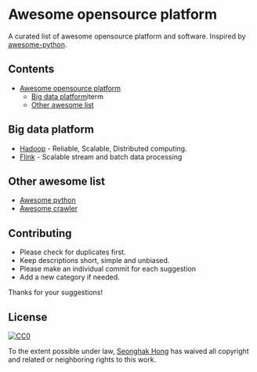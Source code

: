 # Awesome opensource platform

A curated list of awesome opensource platform and software. Inspired by [awesome-python](https://github.com/vinta/awesome-python).

## Contents

* [Awesome opensource platform](#awesome-opensource-platform)
  * [Big data platform](##big-data-platform)iterm
  * [Other awesome list](##other-awesome-list)

## Big data platform

* [Hadoop](http://hadoop.apache.org/) - Reliable, Scalable, Distributed computing.
* [Flink](http://flink.apache.org/) - Scalable stream and batch data processing

## Other awesome list

* [Awesome python](https://github.com/vinta/awesome-python)
* [Awesome crawler](https://github.com/BruceDone/awesome-crawler)

## Contributing

* Please check for duplicates first.
* Keep descriptions short, simple and unbiased.
* Please make an individual commit for each suggestion
* Add a new category if needed.

Thanks for your suggestions!

## License

[![CC0](https://licensebuttons.net/p/zero/1.0/88x31.png)](https://creativecommons.org/publicdomain/zero/1.0/)

To the extent possible under law, [Seonghak Hong](http://aidenhong.com/) has waived all copyright and related or neighboring rights to this work.
